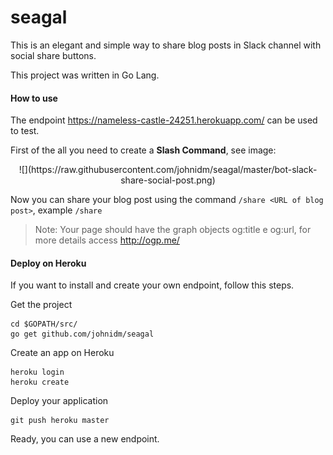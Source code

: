 # seagal

This is an elegant and simple way to share blog posts in Slack channel with social share buttons.
 
This project was written in Go Lang.
 
#### How to use
 
The endpoint https://nameless-castle-24251.herokuapp.com/ can be used to test.
 
First of the all you need to create a **Slash Command**, see image:

<center>![](https://raw.githubusercontent.com/johnidm/seagal/master/bot-slack-share-social-post.png)</center>


Now you can share your blog post using the command `/share <URL of blog post>`, example `/share `
 
> Note: Your page should have the graph objects og:title e og:url, for more details access  http://ogp.me/
 
#### Deploy on Heroku 

If you want to install and create your own endpoint, follow this steps.
 
Get the project

```
cd $GOPATH/src/
go get github.com/johnidm/seagal
```
 
Create an app on Heroku
```
heroku login
heroku create
```

Deploy your application
```
git push heroku master
```
 
Ready, you can use a new endpoint.

